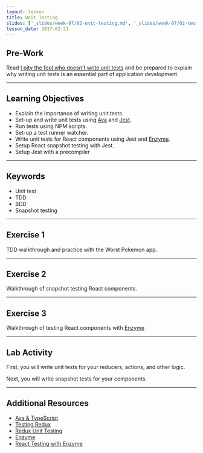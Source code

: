 ```yaml
---
layout: lesson
title: Unit Testing
slides: ['_slides/week-07/02-unit-testing.md', '_slides/week-07/02-testing-components.md']
lesson_date: 2017-02-21
---
```


## Pre-Work

Read [I pity the fool who doesn't write unit tests](https://blog.codinghorror.com/i-pity-the-fool-who-doesnt-write-unit-tests/) and be prepared to explain why writing unit tests is an essential part of application development.

---

## Learning Objectives

- Explain the importance of writing unit tests.
- Set-up and write unit tests using [Ava](https://github.com/avajs/ava) and [Jest](https://github.com/facebook/jest).
- Run tests using NPM scripts.
- Set-up a test runner watcher.
- Write unit tests for React components using Jest and [Enzyme](https://github.com/airbnb/enzyme).
- Setup React snapshot testing with Jest.
- Setup Jest with a precompiler

---

## Keywords

- Unit test
- TDD
- BDD
- Snapshot testing

---

## Exercise 1

TDD walkthrough and practice with the Worst Pokemon app.

---

## Exercise 2 

Walkthrough of snapshot testing React components.

---

## Exercise 3

Walkthrough of testing React components with [Enzyme](https://github.com/airbnb/enzyme)

---

## Lab Activity

First, you will write unit tests for your reducers, actions, and other logic.

Next, you will write snapshot tests for your components.

---

## Additional Resources

- [Ava & TypeScript](https://github.com/avajs/ava/blob/master/docs/recipes/typescript.md)
- [Testing Redux](http://redux.js.org/docs/recipes/WritingTests.html)
- [Redux Unit Testing](https://www.codementor.io/reactjs/tutorial/redux-unit-test-mocha-mocking)
- [Enzyme](http://airbnb.io/enzyme/)
- [React Testing with Enzyme](http://brewhouse.io/2016/03/18/accelerate-your-react-testing-with-enzyme.html)
